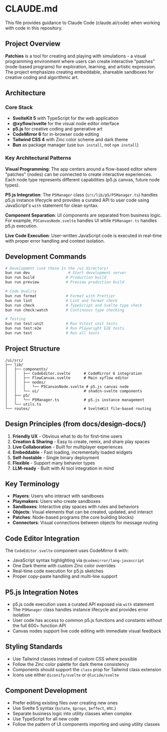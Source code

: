 # CLAUDE.md

This file provides guidance to Claude Code (claude.ai/code) when working with code in this repository.

## Project Overview

**Patchies** is a tool for creating and playing with simulations - a visual programming environment where users can create interactive "patches" (node-based programs) for exploration, learning, and artistic expression. The project emphasizes creating embeddable, shareable sandboxes for creative coding and algorithmic art.

## Architecture

### Core Stack
- **SvelteKit 5** with TypeScript for the web application
- **@xyflow/svelte** for the visual node editor interface
- **p5.js** for creative coding and generative art
- **CodeMirror 6** for in-browser code editing
- **Tailwind CSS 4** with Zinc color scheme and dark theme
- **Bun** as package manager (use `bun install`, not `npm install`)

### Key Architectural Patterns

**Visual Programming**: The app centers around a flow-based editor where "patches" (nodes) can be connected to create interactive experiences. Each node type represents different capabilities (p5.js canvas, future node types).

**P5.js Integration**: The `P5Manager` class (`src/lib/p5/P5Manager.ts`) handles p5.js instance lifecycle and provides a curated API to user code using JavaScript's `with` statement for clean syntax.

**Component Separation**: UI components are separated from business logic. For example, `P5CanvasNode.svelte` handles UI while `P5Manager.ts` handles p5.js execution.

**Live Code Execution**: User-written JavaScript code is executed in real-time with proper error handling and context isolation.

## Development Commands

```bash
# Development (use these in the /ui directory)
bun run dev                 # Start development server
bun run build              # Production build
bun run preview            # Preview production build

# Code Quality
bun run format             # Format with Prettier
bun run lint               # Lint and format check
bun run check              # TypeScript and Svelte type check
bun run check:watch        # Continuous type checking

# Testing
bun run test:unit          # Run Vitest unit tests
bun run test:e2e           # Run Playwright E2E tests
bun run test               # Run all tests
```

## Project Structure

```
/ui/src/
├── lib/
│   ├── components/
│   │   ├── CodeEditor.svelte      # CodeMirror 6 integration
│   │   ├── FlowCanvas.svelte      # Main xyflow editor
│   │   ├── nodes/
│   │   │   └── P5CanvasNode.svelte # p5.js canvas node
│   │   └── ui/                    # shadcn-svelte components
│   ├── p5/
│   │   └── P5Manager.ts           # p5.js instance management
│   └── utils.ts
└── routes/                        # SvelteKit file-based routing
```

## Design Principles (from docs/design-docs/)

1. **Friendly UX** - Obvious what to do for first-time users
2. **Creation & Sharing** - Easy to create, remix, and share play spaces
3. **Live Collaboration** - Built for multiplayer experiences
4. **Embeddable** - Fast loading, incrementally loaded widgets
5. **Self-hostable** - Single binary deployment
6. **Flexible** - Support many behavior types
7. **LLM-ready** - Built with AI tool integration in mind

## Key Terminology

- **Players**: Users who interact with sandboxes
- **Playmakers**: Users who create sandboxes
- **Sandboxes**: Interactive play spaces with rules and behaviors
- **Objects**: Visual elements that can be created, updated, and interact
- **Patches**: Node-based programs (the core building blocks)
- **Connectors**: Visual connections between objects for message routing

## Code Editor Integration

The `CodeEditor.svelte` component uses CodeMirror 6 with:
- JavaScript syntax highlighting via `@codemirror/lang-javascript`
- One Dark theme with custom Zinc color overrides
- Real-time code execution for p5.js sketches
- Proper copy-paste handling and multi-line support

## P5.js Integration Notes

- p5.js code execution uses a curated API exposed via `with` statement
- The `P5Manager` class handles instance lifecycle and provides error isolation
- User code has access to common p5.js functions and constants without the full 600+ function API
- Canvas nodes support live code editing with immediate visual feedback

## Styling Standards

- Use Tailwind classes instead of custom CSS where possible
- Follow the Zinc color palette for dark theme consistency
- Components should support the `class` prop for Tailwind class extension
- Icons use either `@iconify/svelte` or `@lucide/svelte`

## Component Development

- Prefer editing existing files over creating new ones
- Use Svelte 5 syntax (`$state`, `$props`, `$effect`, etc.)
- Separate business logic into utility classes when complex
- Use TypeScript for all new code
- Follow the pattern of UI components importing and using utility classes
